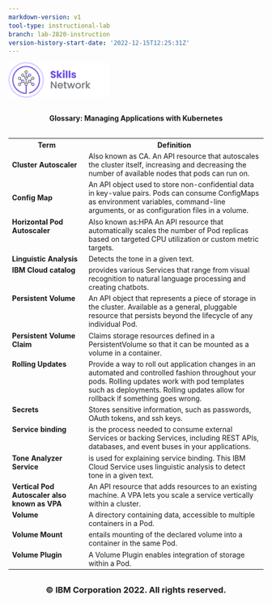 ```yaml
---
markdown-version: v1
tool-type: instructional-lab
branch: lab-2820-instruction
version-history-start-date: '2022-12-15T12:25:31Z'
---
```

<img src="/images/IDSN-logo.png" width="200" alt="cognitiveclass.ai logo"  />

##

<div align="center">
<b>Glossary: Managing Applications with Kubernetes</b>
</div>
<br>

<table>
<tr>
<th width="30%">Term</th width="70%"><th>Definition</th>
</tr>

<tr>
<td width="30%"><b>Cluster Autoscaler</b></td>
<td width="70%">Also known as CA. An API resource that autoscales the cluster itself, increasing and decreasing the number of available nodes that pods can run on.
</tr>

<tr>
<td width="30%"><b>Config Map</b></td>
<td width="70%">An API object used to store non-confidential data in key-value pairs. Pods can consume ConfigMaps as environment variables, command-line arguments, or as configuration files in a volume.
</tr>

<tr>
<td width="30%"valign="top"><b>Horizontal Pod Autoscaler </b></td>
<td width="70%">Also known as:HPA An API resource that automatically scales the number of Pod replicas based on targeted CPU utilization or custom metric targets.
</td>
</tr>

<tr>
<td width="30%"valign="top"><b>Linguistic Analysis</b></td>
<td width="70%">Detects the tone in a given text.
</td>
</tr>

<tr>
<td width="30%"valign="top"><b>IBM Cloud catalog</b></td>
<td width="70%">provides various Services that range from visual recognition to natural language processing and creating chatbots.
</td>
</tr>

<tr>
<td width="30%"valign="top"><b>Persistent Volume</b></td>
<td width="70%">An API object that represents a piece of storage in the cluster. Available as a general, pluggable resource that persists beyond the lifecycle of any individual Pod.
</td>
</tr>

<tr>
<td width="30%"valign="top"><b>Persistent Volume Claim</b></td>
<td width="70%">Claims storage resources defined in a PersistentVolume so that it can be mounted as a volume in a container.
</td>
</tr>

<tr>
<td width="30%"valign="top"><b>Rolling Updates</b></td>
<td width="70%"> Provide a way to roll out application changes in an automated and controlled fashion throughout your pods. Rolling updates work with pod templates such as deployments. Rolling updates allow for rollback if something goes wrong.</td>
</tr>

<tr>
<td width="30%"valign="top"><b>Secrets</b></td>
<td width="70%">Stores sensitive information, such as passwords, OAuth tokens, and ssh keys.</td>
</tr>

<tr>
<td width="30%"valign="top"><b>Service binding</b></td>
<td width="70%">is the process needed to consume external Services or backing Services, including REST APIs, databases, and event buses in your applications.</td>
</tr>

<tr>
<td width="30%"valign="top"><b>Tone Analyzer Service</b></td>
<td width="70%">is used for explaining service binding. This IBM Cloud Service uses linguistic analysis to detect tone in a given text.</td>
</tr>

<tr>
<td width="30%"valign="top"><b>Vertical Pod Autoscaler also known as VPA</b></td>
<td width="70%">An API resource that adds resources to an existing machine. A VPA lets you scale a service vertically within a cluster.</td>
</tr>

<tr>
<td width="30%"valign="top"><b>Volume</b></td>
<td width="70%">A directory containing data, accessible to multiple containers in a Pod.</td>
</tr>

<tr>
<td width="30%"valign="top"><b>Volume Mount</b></td>
<td width="70%">entails mounting of the declared volume into a container in the same Pod.</td>
</tr>

<tr>
<td width="30%"valign="top"><b>Volume Plugin</b></td>
<td width="70%">A Volume Plugin enables integration of storage within a Pod.</td>
</tr>

</table>

## <h3 align="center"> © IBM Corporation 2022. All rights reserved. <h3/>
